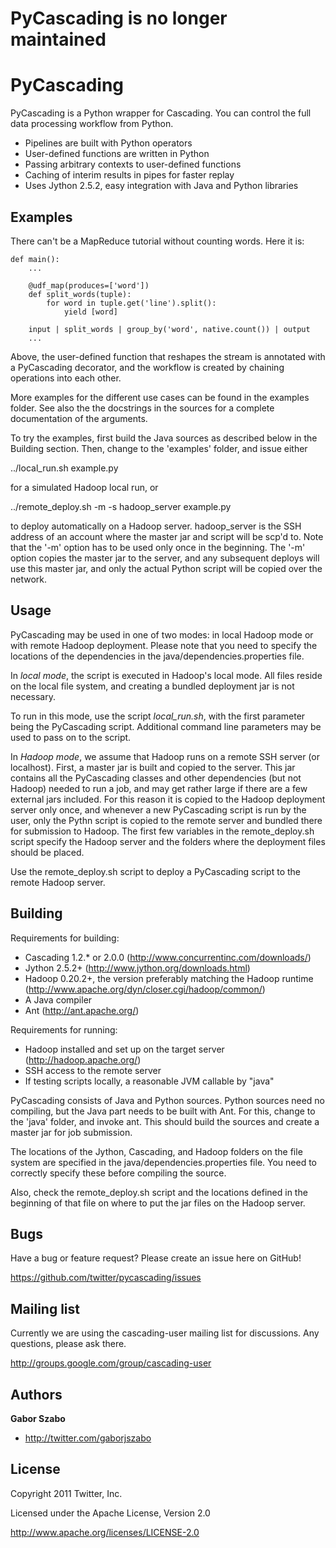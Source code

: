 PyCascading is no longer maintained
===================================

PyCascading
===========

PyCascading is a Python wrapper for Cascading. You can control the
full data processing workflow from Python.

* Pipelines are built with Python operators
* User-defined functions are written in Python
* Passing arbitrary contexts to user-defined functions
* Caching of interim results in pipes for faster replay
* Uses Jython 2.5.2, easy integration with Java and Python libraries


Examples
--------

There can't be a MapReduce tutorial without counting words. Here it is:

    def main():
        ...

        @udf_map(produces=['word'])
        def split_words(tuple):
            for word in tuple.get('line').split():
                yield [word]

        input | split_words | group_by('word', native.count()) | output
        ...

Above, the user-defined function that reshapes the stream is annotated with
a PyCascading decorator, and the workflow is created by chaining operations
into each other.

More examples for the different use cases can be found in the examples folder.
See also the the docstrings in the sources for a complete documentation of the
arguments.

To try the examples, first build the Java sources as described below in the
Building section. Then, change to the 'examples' folder, and issue either

../local_run.sh example.py

for a simulated Hadoop local run, or

../remote_deploy.sh -m -s hadoop_server example.py

to deploy automatically on a Hadoop server. hadoop_server is the SSH address
of an account where the master jar and script will be scp'd to. Note that the
'-m' option has to be used only once in the beginning. The '-m' option copies
the master jar to the server, and any subsequent deploys will use this master
jar, and only the actual Python script will be copied over the network.


Usage
-----

PyCascading may be used in one of two modes: in local Hadoop mode or with
remote Hadoop deployment. Please note that you need to specify the locations
of the dependencies in the java/dependencies.properties file.

In *local mode*, the script is executed in Hadoop's local mode. All files
reside on the local file system, and creating a bundled deployment jar is not
necessary.

To run in this mode, use the script *local_run.sh*, with the first parameter
being the PyCascading script. Additional command line parameters may be used
to pass on to the script.

In *Hadoop mode*, we assume that Hadoop runs on a remote SSH server (or
localhost). First, a master jar is built and copied to the server. This jar
contains all the PyCascading classes and other dependencies (but not Hadoop)
needed to run a job, and may get rather large if there are a few external jars
included. For this reason it is copied to the Hadoop deployment server only
once, and whenever a new PyCascading script is run by the user, only the
Pythn script is copied to the remote server and bundled there for submission
to Hadoop. The first few variables in the remote_deploy.sh script specify
the Hadoop server and the folders where the deployment files should be placed. 

Use the remote_deploy.sh script to deploy a PyCascading script to the remote
Hadoop server.


Building
--------

Requirements for building:

* Cascading 1.2.* or 2.0.0 (http://www.concurrentinc.com/downloads/)
* Jython 2.5.2+ (http://www.jython.org/downloads.html)
* Hadoop 0.20.2+, the version preferably matching the Hadoop runtime
(http://www.apache.org/dyn/closer.cgi/hadoop/common/)
* A Java compiler
* Ant (http://ant.apache.org/)

Requirements for running:

* Hadoop installed and set up on the target server (http://hadoop.apache.org/)
* SSH access to the remote server
* If testing scripts locally, a reasonable JVM callable by "java"

PyCascading consists of Java and Python sources. Python sources need no
compiling, but the Java part needs to be built with Ant. For this, change to
the 'java' folder, and invoke ant. This should build the sources and create
a master jar for job submission.

The locations of the Jython, Cascading, and Hadoop folders on the file system
are specified in the java/dependencies.properties file. You need to correctly
specify these before compiling the source.

Also, check the remote_deploy.sh script and the locations defined in the
beginning of that file on where to put the jar files on the Hadoop server.


Bugs
----

Have a bug or feature request? Please create an issue here on GitHub!

https://github.com/twitter/pycascading/issues


Mailing list
------------

Currently we are using the cascading-user mailing list for discussions. Any
questions, please ask there.

http://groups.google.com/group/cascading-user


Authors
-------

**Gabor Szabo**

+ http://twitter.com/gaborjszabo

License
---------------------

Copyright 2011 Twitter, Inc.

Licensed under the Apache License, Version 2.0

http://www.apache.org/licenses/LICENSE-2.0
